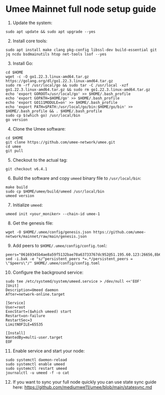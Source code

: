 # Umee Mainnet full node setup guide

1. Update the system:
```
sudo apt update && sudo apt upgrade --yes
```
2. Install core tools:
```
sudo apt install make clang pkg-config libssl-dev build-essential git jq ncdu bsdmainutils htop net-tools lsof --yes
```
3. Install Go:
```
cd $HOME
wget -c -O go1.22.3.linux-amd64.tar.gz https://golang.org/dl/go1.22.3.linux-amd64.tar.gz
sudo rm -rf /usr/local/go && sudo tar -C /usr/local -xzf go1.22.3.linux-amd64.tar.gz && sudo rm go1.22.3.linux-amd64.tar.gz
echo 'export GOROOT=/usr/local/go' >> $HOME/.bash_profile
echo 'export GOPATH=$HOME/go' >> $HOME/.bash_profile
echo 'export GO111MODULE=on' >> $HOME/.bash_profile
echo 'export PATH=$PATH:/usr/local/go/bin:$HOME/go/bin' >> $HOME/.bash_profile && . $HOME/.bash_profile
sudo cp $(which go) /usr/local/bin
go version
```
4. Clone the Umee software:
```
cd $HOME
git clone https://github.com/umee-network/umee.git
cd umee
git pull
```
5. Checkout to the actual tag:
```
git checkout v6.4.1
```
6. Build the software and copy ``umeed`` binary file to ``/usr/local/bin``:
```
make build
sudo cp $HOME/umee/build/umeed /usr/local/bin
umeed version
```
7. Initialize ``umeed``:
```
umeed init <your_moniker> --chain-id umee-1 
```
8. Get the genesis file:
```
wget -O $HOME/.umee/config/genesis.json https://github.com/umee-network/mainnet/raw/main/genesis.json
```
9. Add peers to ``$HOME/.umee/config/config.toml``:
```
peers="06169345b4ae8a59f5132bae78a63733767dc952@51.195.60.123:26656,8b6baf477cd6c5fde18573a57767e0bb0083a8ce@116.202.36.138:26656,f00230b900b2e03a0ebfb0cec024bc0229f4043f@135.181.223.194:26656,31c2b4851604cb0f88909116bc2029b2af392767@194.163.166.56:26656,e324ca5fad08769325921ed042b76bdb1df41e12@162.55.131.220:26656,4720fe172f90026e72723c38d75f4f20611bc792@88.198.70.2:26656,7d2b275cea5dc30a90c9657220b2ef9cf02dfe87@157.90.179.182:26656,d9c0fc2da0bf7b22b92f3cd89b4e98ff089fe446@65.21.132.226:56656,ae41472c094737bef61450c11f1b4978c0a3550d@18.144.151.186:26656,f6b22c8d26370afd0b3e5e78697e19f7a2fb8c73@144.217.74.27:26656,d0659fc256c3e6f99def7a7b16500097065a67e9@195.201.170.172:26656,5ec673b49eea3198f7c0df0782d62e0b7a7d5b9f@51.195.60.117:26656,cce3ded2638edcaf804e4fa18a4a988cd19e9ee1@148.251.152.54:26656,66377bf9c7d2106f8fb2814d105b934e2cf9bde8@78.46.66.6:26656,6dfab3a8a1d692c6270758757cb2026005a10622@65.108.106.252:26656,b7c7e560f13988dc00c6892c813ff6c459521917@44.231.119.182:26656,60349afbb66bfa51d466a1807b6034c8a8446b41@34.215.214.32:26656,96391162797cbdf10982cda8866913be471fbdd4@44.230.43.94:26656,9f86f8acfa46ac5380796328fe0d7daff5038f56@3.37.216.115:26656,629ce04f882462999de6791b0c4010dba5dafaaf@142.132.201.53:26656,77F54319D6F62C17036CA71B3F88365F652BF79F@169.197.142.149:26656,912b7279934187f8c94eacdc21a2e0bdee245eef@54.241.232.181:26656,94a928e1f5ebbc5fae12400c7d8bbdad8b197ad2@52.79.49.253:26656,870c0a786dc941f8ebecd2772c41c014b6cf8899@51.210.118.65:26656,47dd32dc5aa926ff76d8e53a4bc1fcf596cb254c@38.242.205.238:26656,efbcd2de6981fa7f692771e1b845c780c310e2fe@176.9.17.230:26656"
sed -i.bak -e "s/^persistent_peers *=.*/persistent_peers = \"$peers\"/" $HOME/.umee/config/config.toml
```
10. Configure the background service:
```
sudo tee /etc/systemd/system/umeed.service > /dev/null <<'EOF'
[Unit]
Description=Umeed daemon
After=network-online.target

[Service]
User=root
ExecStart=($which umeed) start
Restart=on-failure
RestartSec=3
LimitNOFILE=65535

[Install]
WantedBy=multi-user.target
EOF
```
11.  Enable service and start your node:
```
sudo systemctl daemon-reload
sudo systemctl enable umeed
sudo systemctl restart umeed
journalctl -u umeed -f -o cat
```
12. If you want to sync your full node quickly you can use state sync guide here: https://github.com/mediumwe11/umee/blob/main/statesync.md

